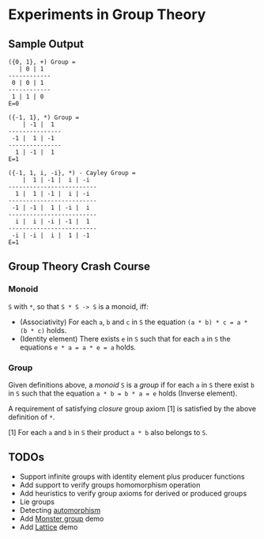 # Experiments in Group Theory

## Sample Output

```text
({0, 1}, +) Group =
   | 0 | 1 
------------
 0 | 0 | 1 
------------
 1 | 1 | 0 
E=0

({-1, 1}, *) Group =
    | -1 |  1 
---------------
 -1 |  1 | -1 
---------------
  1 | -1 |  1 
E=1

({-1, 1, i, -i}, *) - Cayley Group =
    |  1 | -1 |  i | -i 
-------------------------
  1 |  1 | -1 |  i | -i 
-------------------------
 -1 | -1 |  1 | -i |  i 
-------------------------
  i |  i | -i | -1 |  1 
-------------------------
 -i | -i |  i |  1 | -1 
E=1
```

## Group Theory Crash Course

### Monoid

`S` with `*`, so that `S * S -> S` is a monoid, iff:
* (Associativity) For each `a`, `b` and `c` in `S` the equation `(a * b) * c = a * (b * c)` holds.
* (Identity element) There exists `e` in `S` such that for each `a` in `S` the equations `e * a = a * e = a` holds.

### Group

Given definitions above, a _monoid_ `S` is a _group_ if for each `a` in `S` there exist `b` in `S` such that
the equation `a * b = b * a = e` holds (Inverse element).

A requirement of satisfying _closure_ group axiom [1] is satisfied by the above definition of `*`.

[1] For each `a` and `b` in `S` their product `a * b` also belongs to `S`.

### 

## TODOs

* Support infinite groups with identity element plus producer functions
* Add support to verify groups homomorphism operation
* Add heuristics to verify group axioms for derived or produced groups
* Lie groups
* Detecting [automorphism](https://en.wikipedia.org/wiki/Automorphism)
* Add [Monster group](https://en.wikipedia.org/wiki/Monster_group) demo
* Add [Lattice](https://en.wikipedia.org/wiki/Lattice_(discrete_subgroup)) demo
